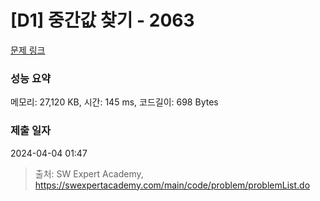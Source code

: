 # [D1] 중간값 찾기 - 2063 

[문제 링크](https://swexpertacademy.com/main/code/problem/problemDetail.do?contestProbId=AV5QPsXKA2UDFAUq) 

### 성능 요약

메모리: 27,120 KB, 시간: 145 ms, 코드길이: 698 Bytes

### 제출 일자

2024-04-04 01:47



> 출처: SW Expert Academy, https://swexpertacademy.com/main/code/problem/problemList.do